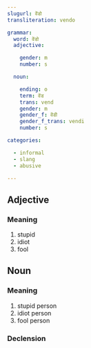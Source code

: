 ```yaml
---
slugurl: वेंडो
transliteration: vendo

grammar:
  word: वेंडो
  adjective:

    gender: m
    number: s

  noun:

    ending: o
    term: वेंड
    trans: vend
    gender: m
    gender_f: वेंडी
    gender_f_trans: vendi
    number: s

categories:

  - informal
  - slang
  - abusive

---
```


## Adjective

### Meaning

<word-meanings>

1. stupid
2. idiot
3. fool

</word-meanings>

## Noun

### Meaning

<word-meanings>

1. stupid person
2. idiot person
3. fool person

</word-meanings>

### Declension

<noun-decl :grammar="grammar"></noun-decl>
